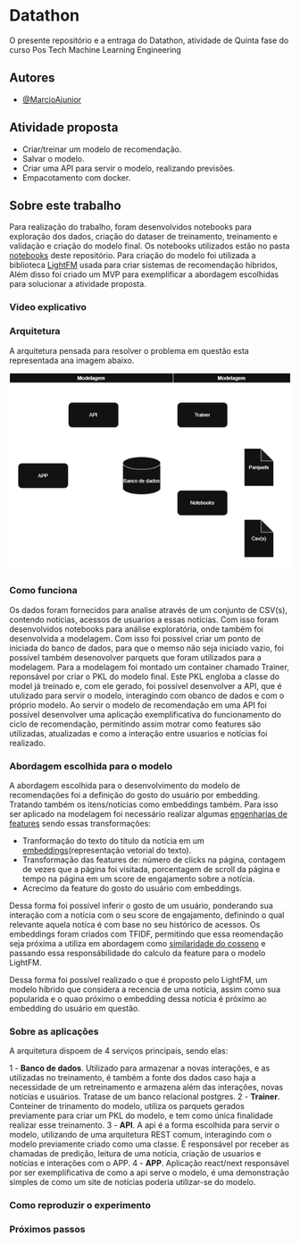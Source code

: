 # Datathon

O presente repositório e a entraga do Datathon, atividade de Quinta fase do curso Pos Tech Machine Learning Engineering 


## Autores

- [@MarcioAjunior](https://github.com/MarcioAjunior)


## Atividade proposta

 - Criar/treinar um modelo de recomendação.
 - Salvar o modelo.
 - Criar uma API para servir o modelo, realizando previsões.
 - Empacotamento com docker.


## Sobre este trabalho

Para realização do trabalho, foram desenvolvidos notebooks para exploração dos dados, criação do dataser de treinamento, treinamento e validação e criação do modelo final. Os notebooks utilizados estão no pasta [notebooks](./notebooks) deste repositório. Para criação do modelo foi utilizada a biblioteca [LightFM](https://making.lyst.com/lightfm/docs/home.html) usada para criar sistemas de recomendação hibridos, Além disso foi criado um MVP para exemplificar a abordagem escolhidas para solucionar a atividade proposta.


### Video explicativo


### Arquitetura

A arquitetura pensada para resolver o problema em questão esta representada ana imagem abaixo.

![Arquitetura do trabalho](TC5_arch_drawio.png)

### Como funciona

Os dados foram fornecidos para analise através de um conjunto de CSV(s), contendo notícias, acessos de usuarios a essas notícias. Com isso foram desenvolvidos notebooks para análise exploratória, onde também foi desenvolvida a modelagem. Com isso foi possível criar um ponto de iniciada do banco de dados, para que o memso não seja iniciado vazio, foi possível também desenovolver parquets que foram utilizados para a modelagem.
Para a modelagem foi montado um container chamado Trainer, reponsável por criar o PKL do modelo final. Este PKL engloba a classe do model já treinado e, com ele gerado, foi possível desenvolver a API, que é utulizado para servir o modelo, interagindo com obanco de dados e com o próprio modelo. Ao servir o modelo de recomendação em uma API foi possível desenvolver uma aplicação exemplificativa do funcionamento do ciclo de recomendação, permitindo assim motrar como features são utilizadas, atualizadas e como a interação entre usuarios e notícias foi realizado.

### Abordagem escolhida para o modelo

A abordagem escolhida para o desenvolvimento do modelo de recomendações foi a definição do gosto do usuário por embedding. Tratando também os itens/notícias como embeddings também. Para isso ser aplicado na modelagem foi necessário realizar algumas [engenharias de features](https://www.ibm.com/br-pt/think/topics/feature-engineering) sendo essas transformações:

- Tranformação do texto do título da notícia em um [embeddings](https://www.cloudflare.com/pt-br/learning/ai/what-are-embeddings/)(representação vetorial do texto).
- Transformação das features de: número de clicks na página, contagem de vezes que a página foi visitada, porcentagem de scroll da página e tempo na página em um score de engajamento sobre a notícia.
- Acrecimo da feature do gosto do usuário com embeddings.

Dessa forma foi possível inferir o gosto de um usuário, ponderando sua interação com a notícia com o seu score de engajamento, definindo o qual relevante aquela notíca é com base no seu histórico de acessos.
Os embeddings foram criados com TFIDF, permitindo que essa reomendação seja próxima a utiliza em abordagem como [similaridade do cosseno](https://arturlunardi.medium.com/entendendo-sistemas-de-recomenda%C3%A7%C3%A3o-c50a20856394) e passando essa responsábilidade do calculo da feature para o modelo LightFM.

Dessa forma foi possível realizado o que é proposto pelo LightFM, um modelo híbrido que considera a recencia de uma notícia, assim como sua popularida e o quao próximo o embedding dessa notícia é próximo ao embedding do usuário em questão.

### Sobre as aplicações

A arquitetura dispoem de 4 serviços principais, sendo elas:

1 - **Banco de dados**. Utilizado para armazenar a novas interações, e as utilizadas no treinamento, é também a fonte dos dados caso haja a necessidade de um retreinamento e armazena além das interações, novas notícias e usuários. Tratase de um banco relacional postgres.
2 - **Trainer**. Conteiner de trinamento do modelo, utiliza os parquets gerados previamente para criar um PKL do modelo, e tem como única finalidade realizar esse treinamento.
3 - **API**. A api é a forma escolhida para servir o modelo, utilizando de uma arquitetura REST comum, interagindo com o modelo previamente criado como uma classe. É responsável por receber as chamadas de predição, leitura de uma notícia, criação de usuarios e notícias e interações com o APP.
4 - **APP**. Aplicação react/next responsável por ser exemplificativa de como a api serve o modelo, é uma demonstração simples de como um site de notícias poderia utilizar-se do modelo.

### Como reproduzir o experimento



### Próximos passos

